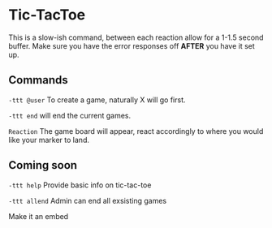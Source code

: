 # Tic-TacToe
This is a slow-ish command, between each reaction allow for a 1-1.5 second buffer. Make sure you have the error responses off __AFTER__ you have it set up.
## Commands
`-ttt @user` To create a game, naturally X will go first.

`-ttt end` will end the current games.

`Reaction` The game board will appear, react accordingly to where you would like your marker to land.

## Coming soon
`-ttt help` Provide basic info on tic-tac-toe

`-ttt allend` Admin can end all exsisting games

Make it an embed
